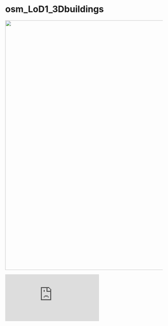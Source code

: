 # osm_LoD1_3Dbuildings

<img src="osm_LoD1_3Dbuildings\blob\main\img\mamre.html" width="800px" height="auto">

![alt text](https://github.com/AdrianKriger/osm_LoD1_3Dbuildings/blob/main/img/mamre.html)


